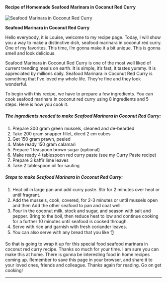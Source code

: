             

#### Recipe of Homemade Seafood Marinara in Coconut Red Curry

![Seafood Marinara in Coconut Red Curry](https://img-global.cpcdn.com/recipes/b0c08688c9bd7192/751x532cq70/seafood-marinara-in-coconut-red-curry-recipe-main-photo.jpg)

**Seafood Marinara in Coconut Red Curry**

Hello everybody, it is Louise, welcome to my recipe page. Today, I will show you a way to make a distinctive dish, seafood marinara in coconut red curry. One of my favorites. This time, I’m gonna make it a bit unique. This is gonna smell and look delicious.

Seafood Marinara in Coconut Red Curry is one of the most well liked of current trending meals on earth. It is simple, it’s fast, it tastes yummy. It is appreciated by millions daily. Seafood Marinara in Coconut Red Curry is something that I’ve loved my whole life. They’re fine and they look wonderful.

To begin with this recipe, we have to prepare a few ingredients. You can cook seafood marinara in coconut red curry using 8 ingredients and 5 steps. Here is how you cook it.

##### The ingredients needed to make Seafood Marinara in Coconut Red Curry:

1.  Prepare 300 gram green mussels, cleaned and de-bearded
2.  Take 200 gram snapper fillet, diced 2 cm cubes
3.  Get 150 gram prawn, peeled
4.  Make ready 150 gram calamari
5.  Prepare 1 teaspoon brown sugar (optional)
6.  Make ready 4 tablespoon red curry paste (see my Curry Paste recipe)
7.  Prepare 3 kaffir lime leaves
8.  Take 2 tablespoon oil for sauting

##### Steps to make Seafood Marinara in Coconut Red Curry:

1.  Heat oil in large pan and add curry paste. Stir for 2 minutes over heat or until fragrant.
2.  Add the mussels, cook, covered, for 2-3 minutes or until mussels open and then Add the other seafood to pan and coat well.
3.  Pour in the coconut milk, stock and sugar, and season with salt and pepper. Bring to the boil, then reduce heat to low and continue cooking for a further 10 minutes until seafood is cooked through.
4.  Serve with rice and garnish with fresh coriander leaves.
5.  You can also serve with any bread that you like 👌

So that is going to wrap it up for this special food seafood marinara in coconut red curry recipe. Thanks so much for your time. I am sure you can make this at home. There is gonna be interesting food in home recipes coming up. Remember to save this page in your browser, and share it to your loved ones, friends and colleague. Thanks again for reading. Go on get cooking!

* * *